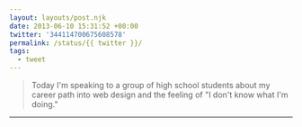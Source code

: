 ```yaml
---
layout: layouts/post.njk
date: 2013-06-10 15:31:52 +00:00
twitter: '344114700675608578'
permalink: /status/{{ twitter }}/
tags: 
  - tweet
---
```


> Today I'm speaking to a group of high school students about my career path into web design and the feeling of "I don't know what I'm doing."

---
